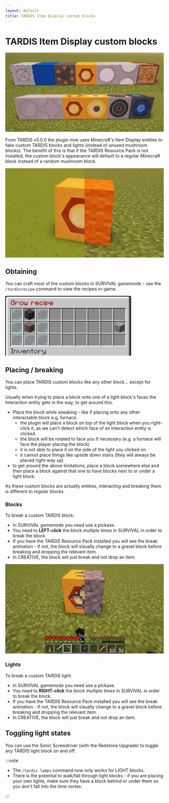 ```yaml
---
layout: default
title: TARDIS Item Display custom blocks
---
```


# TARDIS Item Display custom blocks

![Custom block and lights](/images/docs/custom_blocks_lights.jpg)

From TARDIS v5.0.0 the plugin now uses Minecraft's Item Display entities to fake custom TARDIS blocks and lights 
(instead of unused mushroom blocks). The benefit of this is that if the TARDIS Resource Pack is not installed, the 
custom block's appearance will default to a regular Minecraft block instead of a random mushroom block.

![Custom block resource pack comparison](/images/docs/resource_pack_comparison.jpg)

## Obtaining

You can craft most of the custom blocks in SURVIVAL gamemode - use the `/tardisrecipe` command to view the recipes in-game.

![Custom block recipes](/images/docs/custom_block_recipes.gif)

## Placing / breaking

You can place TARDIS custom blocks like any other block... except for lights.

Usually when trying to place a block onto one of a light block's faces the Interaction entity gets in the way, to get around this:

* Place the block while sneaking - like if placing onto any other interactable block e.g. furnace.
   - the plugin will place a block on _top_ of the light block when you right-click it, 
     as we can't detect which face of an Interaction entity is clicked.
   - the block will be rotated to face you if necessary (e.g. a furnace will face the player placing the block)
   - it is not able to place it on the side of the light you clicked on
   - it cannot place things like upside down stairs (they will always be placed right-way up)
* to get around the above limitations, place a block somewhere else and then place a block against that one to have 
  blocks next to or under a light block.

As these custom blocks are actually entities, interacting and breaking them is different to regular blocks.

### Blocks

To break a custom TARDIS block:

- In SURVIVAL gamemode you need use a pickaxe.
- You need to __LEFT-click__ the block _multiple times_ in SURVIVAL in order to break the block.
- If you have the TARDIS Resource Pack installed you will see the break animation - if not, the block will 
  visually change to a gravel block before breaking and dropping the relevant item. 
- In CREATIVE, the block will just break and not drop an item.

![Custom block break](/images/docs/custom_break.jpg)

### Lights

To break a custom TARDIS light:

- In SURVIVAL gamemode you need use a pickaxe.
- You need to __RIGHT-click__ the block _multiple times_ in SURVIVAL in order to break the block.
- If you have the TARDIS Resource Pack installed you will see the break animation - if not, the block will
  visually change to a gravel block before breaking and dropping the relevant item.
- In CREATIVE, the block will just break and not drop an item.

## Toggling light states

You can use the Sonic Screwdriver (with the Redstone Upgrade) to toggle any TARDIS light block on and off.

:::note

* The `/tardis lamps` command now only works for LIGHT blocks.
* There is the potential to walk/fall through light blocks - if you are placing your own lights, make sure they have 
  a block behind or under them so you don't fall into the time vortex.

:::